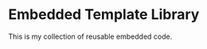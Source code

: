 Embedded Template Library
=========================

This is my collection of reusable embedded code.
